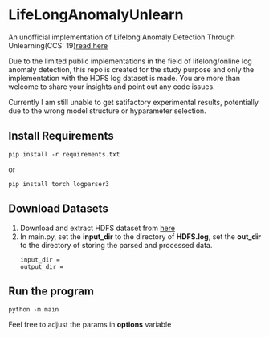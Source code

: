 # LifeLongAnomalyUnlearn
An unofficial implementation of Lifelong Anomaly Detection Through Unlearning(CCS' 19)[read here](https://dl.acm.org/doi/10.1145/3319535.3363226)

Due to the limited public implementations in the field of lifelong/online log anomaly detection, this repo is created for the study purpose and only the implementation with the HDFS log dataset is made. You are more than welcome to share your insights and point out any code issues.

Currently I am still unable to get satifactory experimental results, potentially due to the wrong model structure or hyparameter selection.

## Install Requirements
```
pip install -r requirements.txt
```
or
```
pip install torch logparser3
```

## Download Datasets
1. Download and extract HDFS dataset from [here](https://zenodo.org/records/8196385)
2. In main.py, set the **input_dir** to the directory of **HDFS.log**, set the **out_dir** to the directory of storing the parsed and processed data.
   ```
   input_dir =   
   output_dir =
   ```

## Run the program
```
python -m main
```
Feel free to adjust the params in **options** variable
